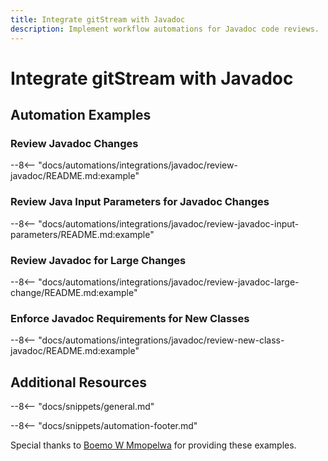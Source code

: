 ```yaml
---
title: Integrate gitStream with Javadoc
description: Implement workflow automations for Javadoc code reviews.
---
```

# Integrate gitStream with Javadoc

## Automation Examples

### Review Javadoc Changes

--8<-- "docs/automations/integrations/javadoc/review-javadoc/README.md:example"

### Review Java Input Parameters for Javadoc Changes

--8<-- "docs/automations/integrations/javadoc/review-javadoc-input-parameters/README.md:example"

### Review Javadoc for Large Changes

--8<-- "docs/automations/integrations/javadoc/review-javadoc-large-change/README.md:example"

### Enforce Javadoc Requirements for New Classes

--8<-- "docs/automations/integrations/javadoc/review-new-class-javadoc/README.md:example"

## Additional Resources

--8<-- "docs/snippets/general.md"

--8<-- "docs/snippets/automation-footer.md"

Special thanks to [Boemo W Mmopelwa](https://github.com/xTrilton) for providing these examples.
